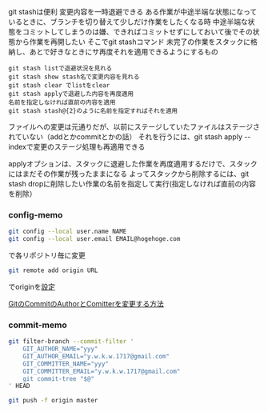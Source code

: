 git stashは便利
変更内容を一時退避できる
ある作業が中途半端な状態になっているときに、ブランチを切り替えて少しだけ作業をしたくなる時
中途半端な状態をコミットしてしまうのは嫌、できればコミットせずにしておいて後でその状態から作業を再開したい
そこでgit stashコマンド
未完了の作業をスタックに格納し、あとで好きなときにサ再度それを適用できるようにするもの

```
git stash listで退避状況を見れる
git stash show stash名で変更内容を見れる
git stash clear でlistをclear
git stash applyで退避した内容を再度適用
名前を指定しなければ直前の内容を適用
git stash stash@{2}のように名前を指定すればそれを適用
```

ファイルへの変更は元通りだが、以前にステージしていたファイルはステージされていない（addとかcommitとかの話）
それを行うには、git stash apply --indexで変更のステージ処理も再適用できる

applyオプションは、スタックに退避した作業を再度適用するだけで、スタックにはまだその作業が残ったままになる
よってスタックから削除するには、git stash dropに削除したい作業の名前を指定して実行(指定しなければ直前の内容を削除）


### config-memo

```sh
git config --local user.name NAME
git config --local user.email EMAIL@hogehoge.com
```

で各リポジトリ毎に変更

```sh
git remote add origin URL
```

でoriginを[設定](http://qiita.com/masakinihirota/items/4fe8596a76adeb6a8cbf)


[GitのCommitのAuthorとComitterを変更する方法](http://qiita.com/sea_mountain/items/d70216a5bc16a88ed932)

### commit-memo

```sh
git filter-branch --commit-filter '
    GIT_AUTHOR_NAME="yyy"
    GIT_AUTHOR_EMAIL="y.w.k.w.1717@gmail.com"
    GIT_COMMITTER_NAME="yyy"
    GIT_COMMITTER_EMAIL="y.w.k.w.1717@gmail.com"
    git commit-tree "$@"
' HEAD
```

```sh
git push -f origin master
```
